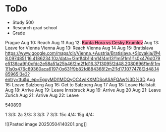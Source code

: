 # ToDo

- Study 500
- Research grad school
- Grade 

Prague
	Aug 10: Reach
	Aug 11
	Aug 12: <mark style="background: #FF5582A6;">Kunta Hora vs Cesky Krumlov</mark>
	Aug 13: Leave for Vienna
Vienna
	Aug 13: Reach Vienna
	Aug 14
	Aug 15: Bratislava
		https://www.google.com/maps/dir/Vienna,+Austria/Bratislava,+Slovakia/@48.0974851,16.4186234,10z/data=!3m1!4b1!4m14!4m13!1m5!1m1!1s0x476d079e5136ca9f:0xfdc2e58a51a25b46!2m2!1d16.3713095!2d48.2080696!1m5!1m1!1s0x476c89360aca6197:0x631f9b82fd884368!2m2!1d17.1077478!2d48.1485965!3e3?entry=ttu&g_ep=EgoyMDI1MDQyOC4wIKXMDSoASAFQAw%3D%3D
	Aug 16: Leave
Salzberg
	Aug 16: Get to Salzberg
	Aug 17
	Aug 18: Leave
Hallstatt
	Aug 18: Arrive
	Aug 19: Leave
Innsbruck
	Aug 19: Arrive
	Aug 20
	Aug 21: Leave
Zurich
	Aug 21: Arrive
	Aug 22: Leave





540899




1 3/3: 
2a 3/3: 
3 3/3: 
7 3/3: 
15c 4/4: 
15g 4/4: 

![[Pasted image 20250504140201.png]]